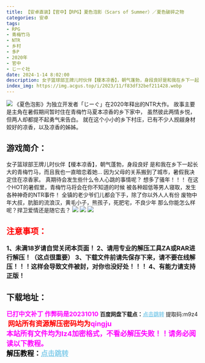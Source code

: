 ```yaml
---
title: 【安卓直装】【官中】【RPG】夏色泡影（Scars of Summer）／夏色破碎之物
categories: 安卓
tags:
- RPG
- 青梅竹马
- NTR
- 乡村
- 多P
- 2020年
- 官中
- じーぐ社
date: 2024-1-14 8:02:00
description: 女子篮球部王牌儿时伙伴【榎本凉香】，朝气蓬勃，身段良好是和我在乡下一起长大的青梅竹马，而且我也一直暗恋着她…因为父母的关系搬到了城市，暑假我决定住在凉香家。真期待会发生些什么令人心跳的事情呢？想多了骚年！！！在这个HOT的暑假里，青梅竹马将会在你不知道的时候，被各种超低等男人寝取，发生各种神奇的NTR事件！全镇的老少爷们儿都会下手，除了你以外人人有份，废物中年大叔，肮脏的流浪汉，黄毛小子，熊孩子，死肥宅，不良少年，那么你能怎么样呢？捍卫爱情还是随它去？
index_img: https://img.acgus.top/i/2023/11/f83df32bef211428.webp
---
```

![](https://img.acgus.top/i/2023/11/f83df32bef211428.webp)
《夏色泡影》为独立开发者「じーぐ」在2020年释出的NTR大作。
故事主要是主角在暑假期间暂时住在青梅竹马夏本凉香的乡下家中，
虽然彼此两情乡悦，但两人却都提不起勇气来告白。
就在这个小小的乡下村庄，已有不少人觊觎身材姣好的凉香，以及凉香的姊姊。

## 游戏简介：
女子篮球部王牌儿时伙伴【榎本凉香】，朝气蓬勃，身段良好
是和我在乡下一起长大的青梅竹马，而且我也一直暗恋着她…
因为父母的关系搬到了城市，暑假我决定住在凉香家。
真期待会发生些什么令人心跳的事情呢？
想多了骚年！！！
在这个HOT的暑假里，青梅竹马将会在你不知道的时候
被各种超低等男人寝取，发生各种神奇的NTR事件！
全镇的老少爷们儿都会下手，除了你以外人人有份
废物中年大叔，肮脏的流浪汉，黄毛小子，熊孩子，死肥宅，不良少年
那么你能怎么样呢？捍卫爱情还是随它去？
![](https://img.acgus.top/i/2023/11/fbc0d6c1cd211442.webp)
![](https://img.acgus.top/i/2023/11/65a8bd2ff7211437.webp)
![](https://img.acgus.top/i/2023/11/6376f44ddf211433.webp)





## <font color=#FF0000 >注意事项：</font>
<font size=3><b>1、未满18岁请自觉关闭本页面！
2、请用专业的解压工具ZA或RAR进行解压！（这点很重要）
3、下载文件前请先保存下来，请不要在线解压！！！这样会导致文件被封，对你也没好处！！！
4、有能力请支持正版！</b></font>

## 下载地址：
<font color=#FF00FF size=3><b>已打中文补丁</b></font>
<font color=#FF00FF size=3>**作弊码是20231010**</font>
<b>百度网盘下载点：</b><a href="https://pan.baidu.com/s/1arV0r022voSbHTomARqqzQ?pwd=m9z4" style="color: #87CEEB;"><b>点击跳转</b></a> 提取码:m9z4
<a style="padding: 0" href="https://post.qingju.org/AD/"><img style="max-width:100%" src="https://img.acgus.top/i/2024/07/478f689b8021d8d499ab43d21acf137a.gif" alt=""></a>
<b><font color=#FF0000 size=4>网站所有资源解压密码均为</b></font><b><font color=#FF00FF size=4>qingju</font><font color=#FF0000 ></font></b><br><b><font color=#FF00FF size=4>本站所有文件均为lz4加密格式，不看必解压失败！！请务必阅读以下教程。</b></font><br><b><font color=#000 size=4>解压教程：</b><a href="https://post.qingju.org/tutorial/000/" style="color: #87CEEB;"><b>点击跳转</b></a>